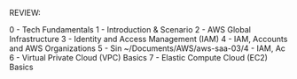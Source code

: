 REVIEW:

0 - Tech Fundamentals
1 - Introduction & Scenario
2 - AWS Global Infrastructure
3 - Identity and Access Management (IAM)
4 - IAM, Accounts and AWS Organizations
5 - Sin ~/Documents/AWS/aws-saa-03/4 - IAM, Ac
6 - Virtual Private Cloud (VPC) Basics
7 - Elastic Compute Cloud (EC2) Basics
